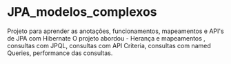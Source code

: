 # JPA_modelos_complexos
Projeto para aprender as anotações, funcionamentos, mapeamentos e API's  de JPA com Hibernate
O projeto abordou - Herança e mapeamentos , consultas com JPQL, consultas com API Criteria, consultas com named Queries, performance das consultas.
